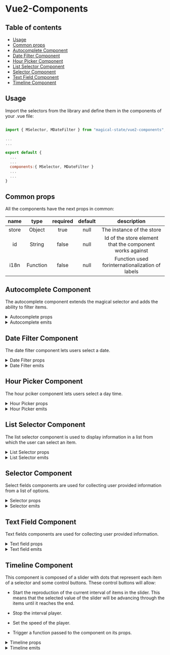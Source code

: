 # Vue2-Components

## Table of contents

- [Usage](#usage)
- [Common props](#common-props)
- [Autocomplete Component](#autocomplete-component)
- [Date Filter Component](#date-filter-component)
- [Hour Picker Component](#hour-picker-component)
- [List Selector Component](#list-selector-component)
- [Selector Component](#selector-component)
- [Text Field Component](#text-field-component)
- [Timeline Component](#timeline-component)

## Usage

Import the selectors from the library and define them in the components of your .vue file:

```js

import { MSelector, MDateFilter } from "magical-state/vue2-components";

...
...

export default {
  ...
  ...
  components:{ MSelector, MDateFilter }
  ...
  ...
}

```

## Common props

All the components have the next props in common:

|  name |   type   | required | default |                        description                       |
|:-----:|:--------:|:--------:|:-------:|:--------------------------------------------------------:|
| store |  Object  |   true   |   null  |                 The instance of the store                |
|   id  |  String  |   false  |   null  | Id of the store element that the component works against |
|  i18n | Function |   false  |   null  |     Function used forinternationalization of labels      |

## Autocomplete Component

The autocomplete component extends the magical selector and adds the ability to filter items.

<details>
<summary>Autocomplete props</summary>

|       name       |   type  | required | default     | description                                                                            |
|:----------------:|:-------:|:--------:|-------------|----------------------------------------------------------------------------------------|
|     clearable    | Boolean |   false  | false       | Add input clear functionality, default icon is Material Design Icons  mdi-clear        |
|     disabled     | Boolean |   false  | false       | Disables the input                                                                     |
|     outlined     | Boolean |   false  | false       | Applies the outlined style to the input                                                |
| dense            | Boolean | false    | false       | Reduces the input height                                                               |
| appendIcon       | String  | false    | "$dropdown" | Appends an icon to the component, uses the same syntax as v-icon                       |
| appendOuterIcon  | String  | false    | null        | Appends an icon to the outside the component’s input, uses same syntax as v-icon       |
| prependIcon      | String  | false    | null        | Prepends an icon to the component, uses the same syntax as v-icon                      |
| prependInnerIcon | String  | false    | null        | Prepends an icon inside the component’s input, uses the same syntax as v-icon          |
| color            | String  | false    | null        | Applies specified color to the control                                                 |
| backgroundColor  | String  | false    | null        | Changes the background-color of the input                                              |
| itemColor        | String  | false    | "primary"   | Sets color of selected items                                                           |
| chips            | Boolean | false    | false       | Changes display of selections to chips                                                 |
| smallChips       | Boolean | false    | false       | Changes display of selections to chips with the small property                         |
| deletableChips   | Boolean | false    | false       | Adds a remove icon to selected chips                                                   |
| filled           | Boolean | false    | false       | Applies the alternate filled input style                                               |
| solo             | Boolean | false    | false       | Changes the style of the input                                                         |
| flat             | Boolean | false    | false       | Removes elevation (shadow) added to element when using the solo or solo-inverted props |
| reverse          | Boolean | false    | false       | Reverses the input orientation                                                         |
| hint             | String  | false    | null        | Hint text                                                                              |
| persistentHint   | Boolean | false    | false       | Forces hint to always be visible                                                       |
|  overrideStoreChange | Boolean |   false  |   false  |     When true the component will not trigger the store reactivity, only the value of the selector will change, but the @change emit will still be dispatched. This way the parent component using the vue2-component will be able to define its own store reactivity after a selector value change.       |
|  pushSelectedValuesUp | Boolean |   false  |   false  |     When the selector is multiple and this prop is true the selected elements will be pushed up the item's array so they are displayed in the first positions    |
|  rules | Array |   false  |   []  |     Accepts a mixed array of types function, boolean and string. Functions pass an input value as an argument and must return either true / false or a string containing an error message. The input field will enter an error state if a function returns (or any value in the array contains) false or is a string    |

</details>

<details>
<summary>Autocomplete emits</summary>

|       name       |   param   |                                                                                    description                                                                                    |
|:----------------:|:---------:|:---------------------------------------------------------------------------------------------------------------------------------------------------------------------------------:|
|       change       |   Object  | Emitted when the selector suffers a change of value. The object passed will contain the id of the selector and its value {id, val} |
|       input-error       |   String  | Emitted when the selector receives an input that doesn't follow the specified rules. The String passed will represent the id of the selector. |

</details>

## Date Filter Component

The date filter component lets users select a date.

<details>
<summary>Date Filter props</summary>

|   name   |   type  | required | default | description                              |
|:--------:|:-------:|:--------:|---------|------------------------------------------|
| dense    | Boolean | false    | false   | Reduces the input height                 |
| label    | String  | false    | false   | Sets input label                         |
| outlined | Boolean | false    | false   | Applies the outlined style to the input  |
| filled   | Boolean | false    | false   | Applies the alternate filled input style |
| color    | String  | false    | null    | Applies specified color to the control   |
|  overrideStoreChange | Boolean |   false  |   false  |     When true the component will not trigger the store reactivity, only the value of the selector will change, but the @change emit will still be dispatched. This way the parent component using the vue2-component will be able to define its own store reactivity after a selector value change.       |
|  maxValue | String |   false  |   null  |     Maximum allowed date/month (ISO 8601 format).       |
|  minValue | String |   false  |   null  |    Minimum allowed date/month (ISO 8601 format).       |
|  allowedDates | Function |   false  |   null  |     Restricts which dates can be selected      |

</details>

<details>
<summary>Date Filter emits</summary>

|       name       |   param   |                                                                                    description                                                                                    |
|:----------------:|:---------:|:---------------------------------------------------------------------------------------------------------------------------------------------------------------------------------:|
|       change       |   Object  | Emitted when the selector suffers a change of value. The object passed will contain the id of the selector and its value {id, val} |

</details>

## Hour Picker Component

The hour pciker component lets users select a day time.

<details>
<summary>Hour Picker props</summary>

|       name       |   type  | required | default | description                                                                                                                                                                                                                                                                                                      |
|:----------------:|:-------:|:--------:|---------|------------------------------------------------------------------------------------------------------------------------------------------------------------------------------------------------------------------------------------------------------------------------------------------------------------------|
| prependInnerIcon | String  |   false  |   null  | Prepends an icon inside the component’s input, uses the same syntax as  v-icon                                                                                                                                                                                                                                   |
| appendIcon       | String  |   false  |   null  | Appends an icon to the component, uses the same syntax as  v-icon                                                                                                                                                                                                                                                |
| dense            | Boolean |   false  |   null  | Reduces the input height                                                                                                                                                                                                                                                                                         |
| disabled         | Boolean |   false  |   null  | Disable the input                                                                                                                                                                                                                                                                                                |
| readonly         | Boolean |   false  |   null  | Puts input in readonly state                                                                                                                                                                                                                                                                                     |
| rules            | Array   |   false  |   null  | Accepts a mixed array of types function, boolean and string. Functions pass an input value as an argument and must return either true / false or a string containing an error message. The input field will enter an error state if a function returns (or any value in the array contains) false or is a string |
|  overrideStoreChange | Boolean |   false  |   false  |     When true the component will not trigger the store reactivity, only the value of the selector will change, but the @change emit will still be dispatched. This way the parent component using the vue2-component will be able to define its own store reactivity after a selector value change.   |

</details>

<details>
<summary>Hour Picker emits</summary>

|       name       |   param   |                                                                                    description                                                                                    |
|:----------------:|:---------:|:---------------------------------------------------------------------------------------------------------------------------------------------------------------------------------:|
|       change       |   Object  | Emitted when the selector suffers a change of value. The object passed will contain the id of the selector and its value {id, val} |
|       input-error       |   String  | Emitted when the selector receives an input that doesn't follow the specified rules. The String passed will represent the id of the selector. |

</details>

## List Selector Component

The list selector component is used to display information in a list from which the user can select an item.

<details>
<summary>List Selector props</summary>

|     **name**     | **type** | **required** | **default** |                                               **description**                                              |
|:----------------:|:--------:|:------------:|:-----------:|:----------------------------------------------------------------------------------------------------------:|
| overrideStoreChange |  Boolean |     false    |    false    | When true the component will not trigger the store reactivity, only the value of the selector will change, but the @change emit will still be dispatched. This way the parent component using the vue2-component will be able to define its own store reactivity after a selector value change. |
| max |  number or string |     false    |    false    | Sets a maximum number of selections that can be made. |
| mandatory |  boolean |     false    |    false    |  Forces a value to always be selected (if available). |

</details>

<details>
<summary>List Selector emits</summary>

|       name       |   param   |                                                                                    description                                                                                    |
|:----------------:|:---------:|:---------------------------------------------------------------------------------------------------------------------------------------------------------------------------------:|
|       change       |   Object  | Emitted when the selector suffers a change of value. The object passed will contain the id of the selector and its value {id, val} |

</details>

## Selector Component

Select fields components are used for collecting user provided information from a list of options.

<details>
<summary>Selector props</summary>

|       name       |   type  | required | default     | description                                                                      |
|:----------------:|:-------:|:--------:|-------------|----------------------------------------------------------------------------------|
| clearable        | Boolean | false    | false       | Add input clear functionality, default icon is Material Design Icons  mdi-clear  |
| disabled         | Boolean | false    | false       | Disables the input                                                               |
| outlined         | Boolean | false    | false       | Applies the outlined style to the input                                          |
| dense            | Boolean | false    | false       | Reduces the input height                                                         |
| appendIcon       | String  | false    | "$dropdown" | Appends an icon to the component, uses the same syntax as v-icon                 |
| appendOuterIcon  | String  | false    | null        | Appends an icon to the outside the component’s input, uses same syntax as v-icon |
| prependIcon      | String  | false    | null        | Prepends an icon to the component, uses the same syntax as  v-icon               |
| prependInnerIcon | String  | false    | null        | Prepends an icon inside the component’s input, uses the same syntax as  v-icon   |
| color            | String  | false    | null        | Applies specified color to the control                                           |
| backgrounColor   | String  | false    | null        | Changes the background-color of the input                                        |
| itemColor        | String  | false    | "primary"   | Sets color of selected items                                                     |
| chips            | Boolean | false    | false       | Changes display of selections to chips                                           |
| smallChips       | Boolean | false    | false       | Changes display of selections to chips with the small property                   |
| deletableChips   | Boolean | false    | false       | Adds a remove icon to selected chips                                             |
| filled           | Boolean | false    | false       | Applies the alternate filled input style                                         |
| solo             | Boolean | false    | false       | Changes the style of the input                                                   |
| reverse          | Boolean | false    | false       | Reverses the input orientation                                                   |
| hint             | String  | false    | null        | Hint text                                                                        |
| persistentHint   | Boolean | false    | false       | Forces hint to always be visible                                                 |
| overrideStoreChange |  Boolean |     false    |    false    | When true the component will not trigger the store reactivity, only the value of the selector will change, but the @change emit will still be dispatched. This way the parent component using the vue2-component will be able to define its own store reactivity after a selector value change. |
|  pushSelectedValuesUp | Boolean |   false  |   false  |     When the selector is multiple and this prop is true the selected elements will be pushed up the item's array so they are displayed in the first positions    |
|  rules | Array |   false  |   []  |     Accepts a mixed array of types function, boolean and string. Functions pass an input value as an argument and must return either true / false or a string containing an error message. The input field will enter an error state if a function returns (or any value in the array contains) false or is a string.    |

</details>

<details>
<summary>Selector emits</summary>

|       name       |   param   |                                                                                    description                                                                                    |
|:----------------:|:---------:|:---------------------------------------------------------------------------------------------------------------------------------------------------------------------------------:|
|       change       |   Object  | Emitted when the selector suffers a change of value. The object passed will contain the id of the selector and its value {id, val} |
|       input-error       |   String  | Emitted when the selector receives an input that doesn't follow the specified rules. The String passed will represent the id of the selector. |

</details>

## Text Field Component

Text fields components are used for collecting user provided information.

<details>
<summary>Text field props</summary>

|       name       |   type  | required | default | description                                                                                                                                                                                                                                                                                                      |
|:----------------:|:-------:|:--------:|---------|------------------------------------------------------------------------------------------------------------------------------------------------------------------------------------------------------------------------------------------------------------------------------------------------------------------|
| prependInnerIcon |  String |   false  |   null  |                                                                                                                  Prepends an icon inside the component’s input, uses the same syntax as  v-icon                                                                                                                  |
|    appendIcon    |  String |   false  |   null  |                                                                                                                         Appends an icon to the component, uses the same syntax as  v-icon                                                                                                                        |
|       dense      | Boolean |   false  |  false  |                                                                                                                                             Reduces the input height                                                                                                                                             |
|     disabled     | Boolean |   false  |  false  |                                                                                                                                                 Disable the input                                                                                                                                                |
|     readonly     | Boolean |   false  |  false  |                                                                                                                                           Puts input in readonly state                                                                                                                                           |
|       rules      |  Array  |   false  |    []   | Accepts a mixed array of types function, boolean and string. Functions pass an input value as an argument and must return either true / false or a string containing an error message. The input field will enter an error state if a function returns (or any value in the array contains) false or is a string |
|       type       |  String |   false  |  'text' |                                                                                                                                                  Sets input type                                                                                                                                                 |
| overrideStoreChange |  Boolean |     false    |    false    | When true the component will not trigger the store reactivity, only the value of the selector will change, but the @change emit will still be dispatched. This way the parent component using the vue2-component will be able to define its own store reactivity after a selector value change. |

</details>

<details>
<summary>Text field emits</summary>

|       name       |   param   |                                                                                    description                                                                                    |
|:----------------:|:---------:|:---------------------------------------------------------------------------------------------------------------------------------------------------------------------------------:|
|       change       |   Object  | Emitted when the selector suffers a change of value. The object passed will contain the id of the selector and its value {id, val} |
|       input-error       |   String  | Emitted when the selector receives an input that doesn't follow the specified rules. The String passed will represent the id of the selector. |

</details>

## Timeline Component

This component is composed of a slider with dots that represent each item of a selector and some control buttons. These control buttons will allow:

- Start the reproduction of the current interval of items in the slider. This means that the selected value of the slider will be advancing through the items until it reaches the end.

- Stop the interval player.

- Set the speed of the player.

- Trigger a function passed to the component on its props.

<details>
<summary>Timeline props</summary>

|            name            |   type   | required | default |                                  description                                  |
|:--------------------------:|:--------:|:--------:|:-------:|:-----------------------------------------------------------------------------:|
|   instantSelectorFunction  | Function |   false  |   null  | When present the component will have a button that will trigger this function |
| instantSelectorButtonLabel |  String  |   false  |   null  |            The label that will appear on the above mentioned button           |
|       availableSpeeds      |   Array  |   false  |   null  |  Array of objects representing the available speeds of the timeline player.   |
|       disablePlayButton      |   Boolean  |   false  |   false  |  When set to true the play button will be disabled.   |
|       disableStopButton      |   Boolean  |   false  |   false  |  When set to true the stop button will be disabled.   |

<details>
  <summary>Example of availableSpeeds array</summary>

The avaliableSpeeds' objects are expected to have two properties: key, used as the label, and value, used to multiply the default speed of 1 second.

```js
const availableSpeeds = [
  {
    key: "1x",
    value: 1,
  },
  {
    key: "1.5x",
    value: 1.5,
  },
],

```

</details>
</details>

<details>
<summary>Timeline emits</summary>

|       name       |   param   |                                                                                    description                                                                                    |
|:----------------:|:---------:|:---------------------------------------------------------------------------------------------------------------------------------------------------------------------------------:|
|  lastItemReached |  boolean  |            Emitted when the slider has reached the last item. The flag parameter will be true if the slider was playing and has stopped due to reaching the last item.            |
| firstItemReached | undefined |                                                               Emitted when the slider has reached the first element.                                                              |
|       next       |   Object  |     Emitted when the slider advances on the interval when the user clicks the 'advance' button. The object passed will contain the id of the selector and its value {id, val}     |
|       prev       |   Object  | Emitted when the slider goes backwards on the interval when the user clicks the 'backwards' button. The object passed will contain the id of the selector and its value {id, val} |
|       change       |   Object  | Emitted when the user changes the slider value directly whitout using the 'advance' nor the 'backwards' buttons. The object passed will contain the id of the selector and its value {id, val} |
|       reproductionStarted       |   null  | Emitted when the timeline reproduction starts |
|       reproductionStopped       |   null  | Emitted when the timeline reproduction stops |
|       timelineAdvanced       |   null  | Emitted when the timeline position advances when reproducing it |

</details>
